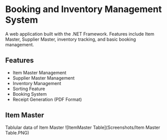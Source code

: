 # Booking and Inventory Management System

A web application built with the .NET Framework. Features include Item Master, Supplier Master, inventory tracking, and basic booking management.

## Features

- Item Master Management
- Supplier Master Management
- Inventory Management
- Sorting Feature
- Booking System
- Receipt Generation (PDF Format)

## Item Master

Tablular data of Item Master
![ItemMaster Table](Screenshots/Item Master Table.PNG)
